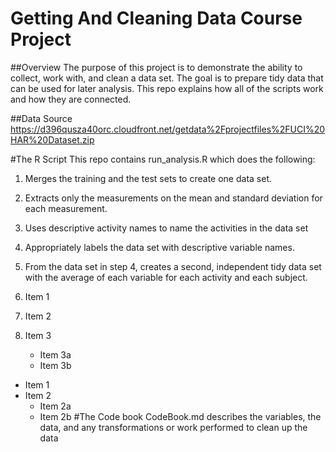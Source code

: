# Getting And Cleaning Data Course Project
##Overview
The purpose of this project is to demonstrate the ability to collect, work with, and clean a data set. The goal is to prepare tidy data that can be used for later analysis. This repo explains how all of the scripts work and how they are connected. 

##Data Source
https://d396qusza40orc.cloudfront.net/getdata%2Fprojectfiles%2FUCI%20HAR%20Dataset.zip 

#The R Script
This repo contains run_analysis.R which does the following:
1. Merges the training and the test sets to create one data set.
2. Extracts only the measurements on the mean and standard deviation for each measurement. 
3. Uses descriptive activity names to name the activities in the data set
4. Appropriately labels the data set with descriptive variable names. 
5. From the data set in step 4, creates a second, independent tidy data set with the average of each variable for each activity and each subject.

1. Item 1
2. Item 2
3. Item 3
   * Item 3a
   * Item 3b
* Item 1
* Item 2
  * Item 2a
  * Item 2b
#The Code book
CodeBook.md describes the variables, the data, and any transformations or work performed to clean up the data
